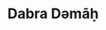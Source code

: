 ---
title: Dabra Dəmāḥ

subjects:
  -
    id: marqorewos-d-demah
    name: Marqorewos za-Dabra Dəmāḥ
    commemorations:
      - [16, 4]
      
  -
    id: takla-alfa-d-demah
    name: Takla ʾAlfā za-Dabra Dəmāḥ
    commemorations:
      - [8, 4]
---